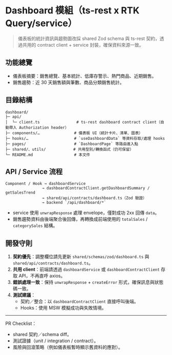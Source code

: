 # Dashboard 模組（ts-rest x RTK Query/service）

> 儀表板的統計資訊與趨勢圖改採 shared Zod schema 與 ts-rest 契約，透過共用的 contract client + service 封裝，確保資料來源一致。

## 功能總覽

- 儀表板摘要：銷售總覽、基本統計、低庫存警示、熱門商品、近期銷售。
- 銷售趨勢：近 30 天銷售額與筆數、商品分類銷售統計。

## 目錄結構

```text
dashboard/
├─ api/
│  └─ client.ts                # ts-rest dashboard contract client（自動帶入 Authorization header）
├─ components/…               # 儀表板 UI（統計卡片、清單、圖表）
├─ hooks/…                    # `useDashboardData` 等資料存取/處理 hooks
├─ pages/                     # `DashboardPage` 等路由進入點
├─ shared/、utils/            # 共用型別/轉換函式（仍可保留）
└─ README.md                  # 本文件
```

## API / Service 流程

```text
Component / Hook → dashboardService
                → dashboardContractClient.getDashboardSummary / getSalesTrend
                → shared/api/contracts/dashboard.ts（Zod 驗證）
                → backend `/api/dashboard/*`
```

- service 使用 `unwrapResponse` 處理 envelope，僅對成功 2xx 回傳 `data`。
- 銷售趨勢資料由後端聚合後回傳，再轉換成前端使用的 `totalSales` / `categorySales` 結構。

## 開發守則

1. **契約優先**：調整欄位請先更新 `shared/schemas/zod/dashboard.ts` 與 `shared/api/contracts/dashboard.ts`。
2. **共用 client**：前端請透過 `dashboardService` 或 `dashboardContractClient` 存取 API，不再直呼 axios。
3. **錯誤處理一致**：保持 `unwrapResponse` + `createError` 形式，確保訊息與狀態碼一致。
4. **測試建議**：
   - 契約／整合：以 `dashboardContractClient` 直接呼叫後端。
   - Hooks：使用 MSW 模擬成功與失敗情境。

---

PR Checklist：

- shared 契約／schema diff。
- 測試證據（unit / integration / contract）。
- 風險與回滾策略（例如儀表板暫時顯示舊資料的應對）。

